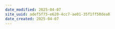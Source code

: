 ```yaml
---
date_modified: 2025-04-07
site_uuid: adef5f75-e620-4cc7-ae01-35f1ff50dea8
date_created: 2025-04-07
---
```


